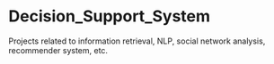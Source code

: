 # Decision_Support_System
Projects related to information retrieval, NLP, social network analysis, recommender system, etc. 
